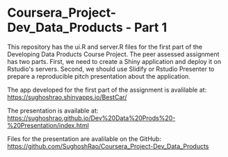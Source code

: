 # Coursera_Project-Dev_Data_Products - Part 1

This repository has the ui.R and server.R files for the first part of the Developing Data Products Course Project. The peer assessed assignment has two parts. First, we need to create a Shiny application and deploy it on Rstudio's servers. Second, we should use Slidify or Rstudio Presenter to prepare a reproducible pitch presentation about the application.

The app developed for the first part of the assignment is avalilable at: https://sughoshrao.shinyapps.io/BestCar/

The presentation is available at: https://sughoshrao.github.io/Dev%20Data%20Prods%20-%20Presentation/index.html

Files for the presentation are avalilable on the GitHub: https://github.com/SughoshRao/Coursera_Project-Dev_Data_Products